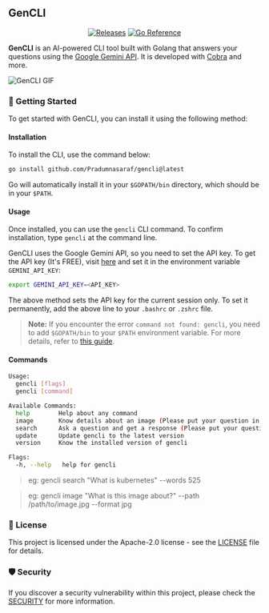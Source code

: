 ## GenCLI

<div align="center">

[![Releases](https://github.com/Pradumnasaraf/gencli/actions/workflows/releases.yml/badge.svg)](https://github.com/Pradumnasaraf/gencli/actions/workflows/releases.yml) [![Go Reference](https://pkg.go.dev/badge/github.com/Pradumnasaraf/gencli.svg)](https://pkg.go.dev/github.com/Pradumnasaraf/gencli)

</div>

**GenCLI** is an AI-powered CLI tool built with Golang that answers your questions using the [Google Gemini API](https://gemini.google.com). It is developed with [Cobra](https://github.com/spf13/cobra) and more.

![GenCLI GIF](https://github.com/Pradumnasaraf/gencli/assets/51878265/f230a612-c51b-45b1-bbab-772110efcaf4)

### 🚀 Getting Started

To get started with GenCLI, you can install it using the following method:

#### Installation

To install the CLI, use the command below:

```bash
go install github.com/Pradumnasaraf/gencli@latest
```

Go will automatically install it in your `$GOPATH/bin` directory, which should be in your `$PATH`.

#### Usage

Once installed, you can use the `gencli` CLI command. To confirm installation, type `gencli` at the command line.

GenCLI uses the Google Gemini API, so you need to set the API key. To get the API key (It's FREE), visit [here](https://aistudio.google.com/app/apikey?_gl=1*1n5ijhw*_ga*MTQxNDQ2MjcyNi4xNzE5MDU4OTE0*_ga_P1DBVKWT6V*MTcxOTkzNTQzOC4zLjEuMTcxOTkzNTQ3My4yNS4wLjEzODczMjU2OA) and set it in the environment variable `GEMINI_API_KEY`:

```bash
export GEMINI_API_KEY=<API_KEY>
```

The above method sets the API key for the current session only. To set it permanently, add the above line to your `.bashrc` or `.zshrc` file.

> **Note:** If you encounter the error `command not found: gencli`, you need to add `$GOPATH/bin` to your `$PATH` environment variable. For more details, refer to [this guide](https://gist.github.com/Pradumnasaraf/ca6f9a0507089a4c44881446cdda4aa3).

#### Commands

```bash
Usage:
  gencli [flags]
  gencli [command]

Available Commands:
  help        Help about any command
  image       Know details about an image (Please put your question in quotes)
  search      Ask a question and get a response (Please put your question in quotes)
  update      Update gencli to the latest version
  version     Know the installed version of gencli

Flags:
  -h, --help   help for gencli
```

>  eg: gencli search "What is kubernetes" --words 525

>  eg: gencli image "What is this image about?" --path /path/to/image.jpg --format jpg

### 📜 License

This project is licensed under the Apache-2.0 license - see the [LICENSE](LICENSE) file for details.

### 🛡 Security

If you discover a security vulnerability within this project, please check the [SECURITY](SECURITY.md) for more information.
